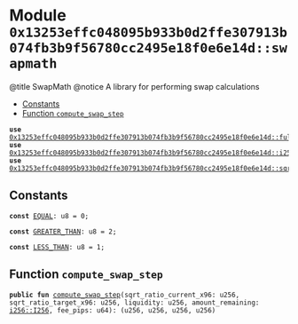 
<a id="0x13253effc048095b933b0d2ffe307913b074fb3b9f56780cc2495e18f0e6e14d_swapmath"></a>

# Module `0x13253effc048095b933b0d2ffe307913b074fb3b9f56780cc2495e18f0e6e14d::swapmath`

@title SwapMath
@notice A library for performing swap calculations


-  [Constants](#@Constants_0)
-  [Function `compute_swap_step`](#0x13253effc048095b933b0d2ffe307913b074fb3b9f56780cc2495e18f0e6e14d_swapmath_compute_swap_step)


<pre><code><b>use</b> <a href="fullmath.md#0x13253effc048095b933b0d2ffe307913b074fb3b9f56780cc2495e18f0e6e14d_fullmath">0x13253effc048095b933b0d2ffe307913b074fb3b9f56780cc2495e18f0e6e14d::fullmath</a>;
<b>use</b> <a href="i256.md#0x13253effc048095b933b0d2ffe307913b074fb3b9f56780cc2495e18f0e6e14d_i256">0x13253effc048095b933b0d2ffe307913b074fb3b9f56780cc2495e18f0e6e14d::i256</a>;
<b>use</b> <a href="sqrt_price_math.md#0x13253effc048095b933b0d2ffe307913b074fb3b9f56780cc2495e18f0e6e14d_sqrt_price_math">0x13253effc048095b933b0d2ffe307913b074fb3b9f56780cc2495e18f0e6e14d::sqrt_price_math</a>;
</code></pre>



<a id="@Constants_0"></a>

## Constants


<a id="0x13253effc048095b933b0d2ffe307913b074fb3b9f56780cc2495e18f0e6e14d_swapmath_EQUAL"></a>



<pre><code><b>const</b> <a href="swapmath.md#0x13253effc048095b933b0d2ffe307913b074fb3b9f56780cc2495e18f0e6e14d_swapmath_EQUAL">EQUAL</a>: u8 = 0;
</code></pre>



<a id="0x13253effc048095b933b0d2ffe307913b074fb3b9f56780cc2495e18f0e6e14d_swapmath_GREATER_THAN"></a>



<pre><code><b>const</b> <a href="swapmath.md#0x13253effc048095b933b0d2ffe307913b074fb3b9f56780cc2495e18f0e6e14d_swapmath_GREATER_THAN">GREATER_THAN</a>: u8 = 2;
</code></pre>



<a id="0x13253effc048095b933b0d2ffe307913b074fb3b9f56780cc2495e18f0e6e14d_swapmath_LESS_THAN"></a>



<pre><code><b>const</b> <a href="swapmath.md#0x13253effc048095b933b0d2ffe307913b074fb3b9f56780cc2495e18f0e6e14d_swapmath_LESS_THAN">LESS_THAN</a>: u8 = 1;
</code></pre>



<a id="0x13253effc048095b933b0d2ffe307913b074fb3b9f56780cc2495e18f0e6e14d_swapmath_compute_swap_step"></a>

## Function `compute_swap_step`



<pre><code><b>public</b> <b>fun</b> <a href="swapmath.md#0x13253effc048095b933b0d2ffe307913b074fb3b9f56780cc2495e18f0e6e14d_swapmath_compute_swap_step">compute_swap_step</a>(sqrt_ratio_current_x96: u256, sqrt_ratio_target_x96: u256, liquidity: u256, amount_remaining: <a href="i256.md#0x13253effc048095b933b0d2ffe307913b074fb3b9f56780cc2495e18f0e6e14d_i256_I256">i256::I256</a>, fee_pips: u64): (u256, u256, u256, u256)
</code></pre>
